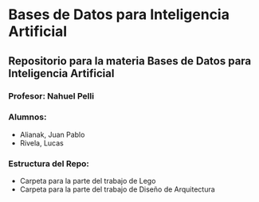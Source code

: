 # Bases de Datos para Inteligencia Artificial
  
## Repositorio para la materia Bases de Datos para Inteligencia Artificial

  
### Profesor: Nahuel Pelli
### Alumnos:
- Alianak, Juan Pablo
- Rivela, Lucas
  
  
### Estructura del Repo:
- Carpeta para la parte del trabajo de Lego
- Carpeta para la parte del trabajo de Diseño de Arquitectura
